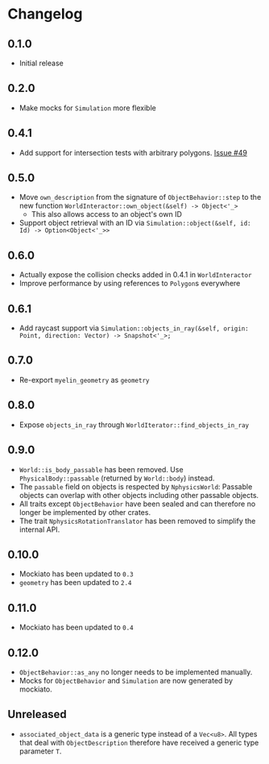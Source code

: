 # Changelog

## 0.1.0
- Initial release

## 0.2.0
- Make mocks for `Simulation` more flexible

## 0.4.1
- Add support for intersection tests with arbitrary polygons. [Issue #49](https://github.com/myelin-ai/engine/issues/49)

## 0.5.0
- Move `own_description` from the signature of `ObjectBehavior::step` to the new function `WorldInteractor::own_object(&self) -> Object<'_>`
    - This also allows access to an object's own ID
- Support object retrieval with an ID via `Simulation::object(&self, id: Id) -> Option<Object<'_>>`

## 0.6.0
- Actually expose the collision checks added in 0.4.1 in `WorldInteractor`
- Improve performance by using references to `Polygon`s everywhere

## 0.6.1
- Add raycast support via `Simulation::objects_in_ray(&self, origin: Point, direction: Vector) -> Snapshot<'_>;`

## 0.7.0
- Re-export `myelin_geometry` as `geometry`

## 0.8.0
- Expose `objects_in_ray` through `WorldIterator::find_objects_in_ray`

## 0.9.0
- `World::is_body_passable` has been removed. Use `PhysicalBody::passable` (returned by `World::body`) instead.
- The `passable` field on objects is respected by `NphysicsWorld`:
  Passable objects can overlap with other objects including other passable objects.
- All traits except `ObjectBehavior` have been sealed and can therefore no longer be implemented by other crates.
- The trait `NphysicsRotationTranslator` has been removed to simplify the internal API.

## 0.10.0
- Mockiato has been updated to `0.3`
- `geometry` has been updated to `2.4`

## 0.11.0
- Mockiato has been updated to `0.4`

## 0.12.0
- `ObjectBehavior::as_any` no longer needs to be implemented manually.
- Mocks for `ObjectBehavior` and `Simulation` are now generated by mockiato.

## Unreleased
- `associated_object_data` is a generic type instead of a `Vec<u8>`. All types that deal with `ObjectDescription` therefore have received a generic type parameter `T`.
